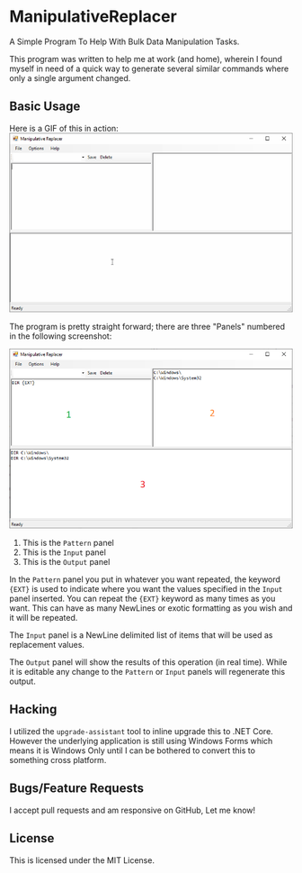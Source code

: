 # ManipulativeReplacer
A Simple Program To Help With Bulk Data Manipulation Tasks.

This program was written to help me at work (and home), wherein I found myself in need of a quick way to generate several similar commands where only a single argument changed.

## Basic Usage
Here is a GIF of this in action:
![ManipulativeReplacerInAction](Docs/ManipulativeReplacerUsage.gif)

The program is pretty straight forward; there are three "Panels" numbered in the following screenshot:

![ManipulativeReplacerPanelsNumbered](Docs/ManipulativeReplacer.png)

1. This is the `Pattern` panel
2. This is the `Input` panel
3. This is the `Output` panel

In the `Pattern` panel you put in whatever you want repeated, the keyword `{EXT}` is used to indicate where you want the values specified in the `Input` panel inserted. You can repeat the `{EXT}` keyword as many times as you want. This can have as many NewLines or exotic formatting as you wish and it will be repeated.

The `Input` panel is a NewLine delimited list of items that will be used as replacement values.

The `Output` panel will show the results of this operation (in real time). While it is editable any change to the `Pattern` or `Input` panels will regenerate this output.

## Hacking
I utilized the `upgrade-assistant` tool to inline upgrade this to .NET Core. However the underlying application is still using Windows Forms which means it is Windows Only until I can be bothered to convert this to something cross platform.

## Bugs/Feature Requests
I accept pull requests and am responsive on GitHub, Let me know!

## License
This is licensed under the MIT License.
